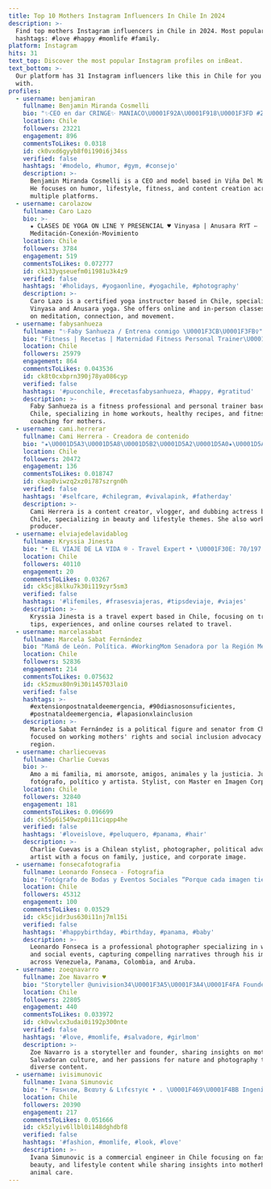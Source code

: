 ```yaml
---
title: Top 10 Mothers Instagram Influencers In Chile In 2024
description: >-
  Find top mothers Instagram influencers in Chile in 2024. Most popular
  hashtags: #love #happy #momlife #family.
platform: Instagram
hits: 31
text_top: Discover the most popular Instagram profiles on inBeat.
text_bottom: >-
  Our platform has 31 Instagram influencers like this in Chile for you to work
  with.
profiles:
  - username: benjamiran
    fullname: Benjamin Miranda Cosmelli
    bio: "✨CEO en dar CRINGE✨ MANIACO\U0001F92A\U0001F918\U0001F3FD #2CmClub \U0001F608 Un día a la vez \U0001F60E\U0001F91D \U0001F4CDViña Del Mar \U0001F4C8CEO @unipro.cl \U0001F412\U0001F98D \U0001F4F7Modelo Mother agency:@welovemodels._ ⬇️Twitch"
    location: Chile
    followers: 23221
    engagement: 896
    commentsToLikes: 0.0318
    id: ck0vxd6gyyb8f0i190i6j34ss
    verified: false
    hashtags: '#modelo, #humor, #gym, #consejo'
    description: >-
      Benjamin Miranda Cosmelli is a CEO and model based in Viña Del Mar, Chile.
      He focuses on humor, lifestyle, fitness, and content creation across
      multiple platforms.
  - username: carolazow
    fullname: Caro Lazo
    bio: >-
      ★ CLASES DE YOGA ON LINE Y PRESENCIAL ♥ Vinyasa | Anusara RYT ➳
      Meditación-Conexión-Movimiento
    location: Chile
    followers: 3784
    engagement: 519
    commentsToLikes: 0.072777
    id: ck133yqseuefm0i1981u3k4z9
    verified: false
    hashtags: '#holidays, #yogaonline, #yogachile, #photography'
    description: >-
      Caro Lazo is a certified yoga instructor based in Chile, specializing in
      Vinyasa and Anusara yoga. She offers online and in-person classes focused
      on meditation, connection, and movement.
  - username: fabysanhueza
    fullname: "✨Faby Sanhueza / Entrena conmigo \U0001F3CB\U0001F3FB‍♀️"
    bio: "Fitness | Recetas | Maternidad Fitness Personal Trainer\U0001F3CB\U0001F3FB‍♀️ HOME GYM\U0001F4CDPEÑAFLOR ASESORÍAS ONLINE \U0001F4BB\U0001F447\U0001F3FB \U0001F4E9Asesoriasfabysanhueza@gmail.com"
    location: Chile
    followers: 25979
    engagement: 864
    commentsToLikes: 0.043536
    id: ck8t0cxbprn390j78ya086cyp
    verified: false
    hashtags: '#puconchile, #recetasfabysanhueza, #happy, #gratitud'
    description: >-
      Faby Sanhueza is a fitness professional and personal trainer based in
      Chile, specializing in home workouts, healthy recipes, and fitness
      coaching for mothers.
  - username: cami.herrerar
    fullname: Cami Herrera - Creadora de contenido
    bio: "★\U0001D5A3\U0001D5A8\U0001D5B2\U0001D5A2\U0001D5A0★\U0001D5A4\U0001D5B2\U0001D5B3\U0001D5A8\U0001D5AB\U0001D5AE \U0001D5A3\U0001D5A4 \U0001D5B5\U0001D5A8\U0001D5A3\U0001D5A0★\U0001D5A1\U0001D5A4\U0001D5A0\U0001D5B4\U0001D5B3\U0001D5B8★ ⚡️TikTok: +170k⚡️ \U0001F4F9 Vlogger \U0001F469\U0001F3FC‍\U0001F4BB Productora @volatil.audiovisual \U0001F3AD Actriz de doblaje \U0001F399️ Conferencista"
    location: Chile
    followers: 20472
    engagement: 136
    commentsToLikes: 0.018747
    id: ckap8viwzq2xz0i787szrgn0h
    verified: false
    hashtags: '#selfcare, #chilegram, #vivalapink, #fatherday'
    description: >-
      Cami Herrera is a content creator, vlogger, and dubbing actress based in
      Chile, specializing in beauty and lifestyle themes. She also works as a
      producer.
  - username: elviajedelavidablog
    fullname: Kryssia Jinesta
    bio: "• EL VIAJE DE LA VIDA ® - Travel Expert • \U0001F30E: 70/197 \U0001F4CD: \U0001F1E8\U0001F1F7 • ✈️: @viajes_magallanes • CURSO ONLINE MILLAS ↡"
    location: Chile
    followers: 40110
    engagement: 20
    commentsToLikes: 0.03267
    id: ck5cj8klku7k30i119zyr5sm3
    verified: false
    hashtags: '#lifemiles, #frasesviajeras, #tipsdeviaje, #viajes'
    description: >-
      Kryssia Jinesta is a travel expert based in Chile, focusing on travel
      tips, experiences, and online courses related to travel.
  - username: marcelasabat
    fullname: Marcela Sabat Fernández
    bio: "Mamá de León. Política. #WorkingMom Senadora por la Región Metropolitana\U0001F1E8\U0001F1F1"
    location: Chile
    followers: 52836
    engagement: 214
    commentsToLikes: 0.075632
    id: ck5zmux80n9i30i145703lai0
    verified: false
    hashtags: >-
      #extensionpostnataldeemergencia, #90diasnosonsuficientes,
      #postnataldeemergencia, #lapasionxlainclusion
    description: >-
      Marcela Sabat Fernández is a political figure and senator from Chile,
      focused on working mothers' rights and social inclusion advocacy in her
      region.
  - username: charliecuevas
    fullname: Charlie Cuevas
    bio: >-
      Amo a mi familia, mi amorsote, amigos, animales y la justicia. Juego a
      fotógrafo, político y artista. Stylist, con Master en Imagen Corporativa
    location: Chile
    followers: 32840
    engagement: 181
    commentsToLikes: 0.096699
    id: ck55p6i549wzp0i11ciqpp4he
    verified: false
    hashtags: '#loveislove, #peluquero, #panama, #hair'
    description: >-
      Charlie Cuevas is a Chilean stylist, photographer, political advocate, and
      artist with a focus on family, justice, and corporate image.
  - username: fonsecafotografia
    fullname: Leonardo Fonseca - Fotografia
    bio: "Fotógrafo de Bodas y Eventos Sociales “Porque cada imagen tiene una historia que contar” Venezuela /Panama /Colombia /Aruba \U0001F4DE+58 424 6359842"
    location: Chile
    followers: 45312
    engagement: 100
    commentsToLikes: 0.03529
    id: ck5cjidr3us630i11nj7ml15i
    verified: false
    hashtags: '#happybirthday, #birthday, #panama, #baby'
    description: >-
      Leonardo Fonseca is a professional photographer specializing in weddings
      and social events, capturing compelling narratives through his imagery
      across Venezuela, Panama, Colombia, and Aruba.
  - username: zoeqnavarro
    fullname: Zoe Navarro ♥
    bio: "Storyteller @univision34\U0001F3A5\U0001F3A4\U0001F4FA Founder of @backtotheroots.shop \U0001F1F8\U0001F1FB Salvadoreña/Mom\U0001F481\U0001F3FB‍♀️\U0001F467\U0001F3FB God & Nature lover\U0001F343 Fotógrafo-aficionada\U0001F4F8 #AspireToInspire\U0001F984"
    location: Chile
    followers: 22805
    engagement: 440
    commentsToLikes: 0.033972
    id: ck0vwlcx3udai0i192p300nte
    verified: false
    hashtags: '#love, #momlife, #salvadore, #girlmom'
    description: >-
      Zoe Navarro is a storyteller and founder, sharing insights on motherhood,
      Salvadoran culture, and her passions for nature and photography through
      diverse content.
  - username: ivisimunovic
    fullname: Ivana Simunovic
    bio: "• Fαѕнισи, Вєαυту & Lιfєѕтуℓє • . \U0001F469‍\U0001F4BB Ingeniera Comercial \U0001F423\U0001F380 Mom ❤️ @jorgepichara \U0001F43E Animal Lover #momlife #beautytips #fashion #lifestyle"
    location: Chile
    followers: 20390
    engagement: 217
    commentsToLikes: 0.051666
    id: ck5zlyiv6llbl0i148dghdbf8
    verified: false
    hashtags: '#fashion, #momlife, #look, #love'
    description: >-
      Ivana Simunovic is a commercial engineer in Chile focusing on fashion,
      beauty, and lifestyle content while sharing insights into motherhood and
      animal care.
---
```



